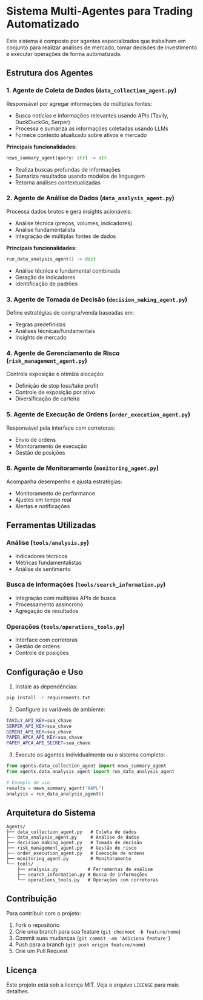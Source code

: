 # Sistema Multi-Agentes para Trading Automatizado

Este sistema é composto por agentes especializados que trabalham em conjunto para realizar análises de mercado, tomar decisões de investimento e executar operações de forma automatizada.

## Estrutura dos Agentes

### 1. Agente de Coleta de Dados (`data_collection_agent.py`)
Responsável por agregar informações de múltiplas fontes:
- Busca notícias e informações relevantes usando APIs (Tavily, DuckDuckGo, Serper)
- Processa e sumariza as informações coletadas usando LLMs
- Fornece contexto atualizado sobre ativos e mercado

**Principais funcionalidades:**
```python
news_summary_agent(query: str) -> str
```
- Realiza buscas profundas de informações
- Sumariza resultados usando modelos de linguagem
- Retorna análises contextualizadas

### 2. Agente de Análise de Dados (`data_analysis_agent.py`)
Processa dados brutos e gera insights acionáveis:
- Análise técnica (preços, volumes, indicadores)
- Análise fundamentalista
- Integração de múltiplas fontes de dados

**Principais funcionalidades:**
```python
run_data_analysis_agent() -> dict
```
- Análise técnica e fundamental combinada
- Geração de indicadores
- Identificação de padrões

### 3. Agente de Tomada de Decisão (`decision_making_agent.py`)
Define estratégias de compra/venda baseadas em:
- Regras predefinidas
- Análises técnicas/fundamentais
- Insights de mercado

### 4. Agente de Gerenciamento de Risco (`risk_management_agent.py`)
Controla exposição e otimiza alocação:
- Definição de stop loss/take profit
- Controle de exposição por ativo
- Diversificação de carteira

### 5. Agente de Execução de Ordens (`order_execution_agent.py`)
Responsável pela interface com corretoras:
- Envio de ordens
- Monitoramento de execução
- Gestão de posições

### 6. Agente de Monitoramento (`monitoring_agent.py`)
Acompanha desempenho e ajusta estratégias:
- Monitoramento de performance
- Ajustes em tempo real
- Alertas e notificações

## Ferramentas Utilizadas

### Análise (`tools/analysis.py`)
- Indicadores técnicos
- Métricas fundamentalistas
- Análise de sentimento

### Busca de Informações (`tools/search_information.py`)
- Integração com múltiplas APIs de busca
- Processamento assíncrono
- Agregação de resultados

### Operações (`tools/operations_tools.py`)
- Interface com corretoras
- Gestão de ordens
- Controle de posições

## Configuração e Uso

1. Instale as dependências:
```bash
pip install -r requirements.txt
```

2. Configure as variáveis de ambiente:
```bash
TAVILY_API_KEY=sua_chave
SERPER_API_KEY=sua_chave
GEMINI_API_KEY=sua_chave
PAPER_APCA_API_KEY=sua_chave
PAPER_APCA_API_SECRET=sua_chave
```

3. Execute os agentes individualmente ou o sistema completo:
```python
from agents.data_collection_agent import news_summary_agent
from agents.data_analysis_agent import run_data_analysis_agent

# Exemplo de uso
results = news_summary_agent("AAPL")
analysis = run_data_analysis_agent()
```

## Arquitetura do Sistema

```
Agents/
├── data_collection_agent.py   # Coleta de dados
├── data_analysis_agent.py     # Análise de dados
├── decision_making_agent.py   # Tomada de decisão
├── risk_management_agent.py   # Gestão de risco
├── order_execution_agent.py   # Execução de ordens
├── monitoring_agent.py        # Monitoramento
└── tools/
    ├── analysis.py           # Ferramentas de análise
    ├── search_information.py # Busca de informações
    └── operations_tools.py   # Operações com corretoras
```

## Contribuição

Para contribuir com o projeto:

1. Fork o repositório
2. Crie uma branch para sua feature (`git checkout -b feature/nome`)
3. Commit suas mudanças (`git commit -am 'Adiciona feature'`)
4. Push para a branch (`git push origin feature/nome`)
5. Crie um Pull Request

## Licença

Este projeto está sob a licença MIT. Veja o arquivo `LICENSE` para mais detalhes.
